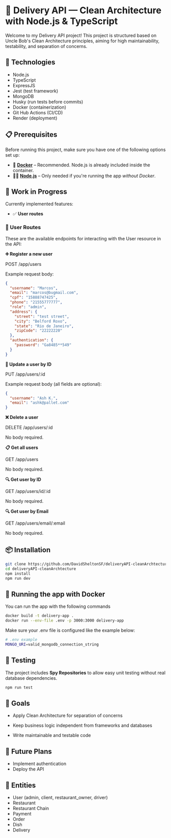 # 🧼 Delivery API — Clean Architecture with Node.js & TypeScript

Welcome to my Delivery API project! This project is structured based on Uncle Bob's Clean Architecture principles, aiming for high maintainability, testability, and separation of concerns.

## 🔧 Technologies

- Node.js
- TypeScript
- ExpressJS
- Jest (test framework)
- MongoDB
- Husky (run tests before commits)
- Docker (containerization)
- Git Hub Actions (CI/CD)
- Render (deployment)

## 📋 Prerequisites

Before running this project, make sure you have one of the following options set up:

- 🐳 **[Docker](https://www.docker.com/)** – Recommended. Node.js is already included inside the container.
- 🧑‍💻 **[Node.js](https://nodejs.org/)** – Only needed if you're running the app _without Docker_.

## 🚧 Work in Progress

Currently implemented features:

- ✅ **User routes**

### 📘 User Routes

These are the available endpoints for interacting with the User resource in the API:

**➕ Register a new user**

POST /app/users

Example request body:

```json
{
  "username": "Marcos",
  "email": "marcos@bugmail.com",
  "cpf": "15888747425",
  "phone": "21555777777",
  "role": "admin",
  "address": {
    "street": "test street",
    "city": "Belford Roxo",
    "state": "Rio de Janeiro",
    "zipCode": "22222220"
  },
  "authentication": {
    "password": "Ga8485**549"
  }
}
```

**🔄 Update a user by ID**

PUT /app/users/:id

Example request body (all fields are optional):

```json
{
  "username": "Ash K.",
  "email": "ashk@pallet.com"
}
```

**❌ Delete a user**

DELETE /app/users/:id

No body required.

**📋 Get all users**

GET /app/users

No body required.

**🔍 Get user by ID**

GET /app/users/id/:id

No body required.

**🔍 Get user by Email**

GET /app/users/email/:email

No body required.

## 📦 Installation

```bash
git clone https://github.com/DavidSheltonSF/deliveryAPI-cleanArchtecture
cd deliveryAPI-cleanArchtecture
npm install
npm run dev
```

## 🐳 Running the app with Docker

You can run the app with the following commands

```bash
docker build -t delivery-app .
docker run --env-file .env -p 3000:3000 delivery-app
```

Make sure your .env file is configured like the example below:

```bash
# .env example
MONGO_URI=valid_mongodb_connection_string
```

## 🧪 Testing

The project includes **Spy Repositories** to allow easy unit testing without real database dependencies.

```bash
npm run test
```

## 📌 Goals

- Apply Clean Architecture for separation of concerns

- Keep business logic independent from frameworks and databases

- Write maintainable and testable code

## 📂 Future Plans

- Implement authentication
- Deploy the API

## 🧬 Entities

- User (admin, client, restaurant_owner, driver)
- Restaurant
- Restaurant Chain
- Payment
- Order
- Dish
- Delivery
